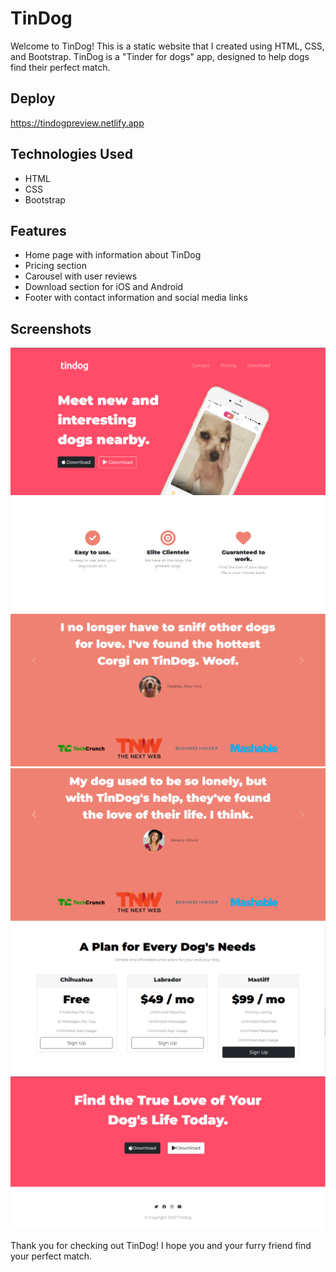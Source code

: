 # TinDog

Welcome to TinDog! This is a static website that I created using HTML, CSS, and Bootstrap. TinDog is a "Tinder for dogs" app, designed to help dogs find their perfect match.

## Deploy
https://tindogpreview.netlify.app

## Technologies Used
- HTML
- CSS
- Bootstrap

## Features
- Home page with information about TinDog
- Pricing section
- Carousel with user reviews
- Download section for iOS and Android
- Footer with contact information and social media links

## Screenshots

![Screenshot of homepage](/screenshots/home.png)
![Screenshot of homepage](/screenshots/home2.png)
![Screenshot of pricing page](/screenshots/carousel.png)
![Screenshot of pricing page](/screenshots/carousel2.png)
![Screenshot of reviews carousel](/screenshots/price.png)
![Screenshot of download page](/screenshots/Footer.png)


Thank you for checking out TinDog! I hope you and your furry friend find your perfect match.
